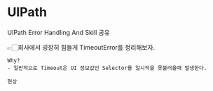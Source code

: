 # UIPath
UIPath Error Handling And Skill 공유

👉🏻회사에서 굉장히 힘들게 TimeoutError를 정리해보자.

    Why? 
    - 일반적으로 Timeout은 UI 정보값인 Selector를 일시적을 못불러올때 발생한다. 

    현상
